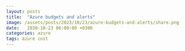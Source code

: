 ```yaml
---
layout: posts
title:  "Azure budgets and alerts"
image: /assets/posts/2023/10/23/azure-budgets-and-alerts/share.png
date:   2030-10-23 06:00:00 +0300
categories: azure
tags: azure cost
---
```

